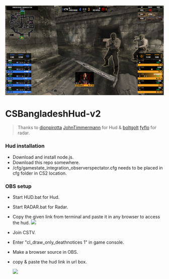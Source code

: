 ![](https://github.com/tamim66/CSBangladeshHUDv2/blob/main/Screenshot%202025-02-23%2019-58-35.png?raw=true)

# CSBangladeshHud-v2
> Thanks to [dionpirotta](https://github.com/dionpirotta/Custom-CSGO-HUD#examples) [JohnTimmermann](https://github.com/JohnTimmermann/Custom-CS2-HUD) for Hud & [boltgolt](https://github.com/boltgolt/boltobserv?tab=readme-ov-file) [fyflo](https://github.com/fyflo/CS-CS2-CSGO-HUDS-Observer-fyflo) for radar.

### Hud installation
- Download and install node.js.
- Download this repo somewhere.
- /cfg/gamestate_integration_observerspectator.cfg needs to be placed in cfg folder in CS2 location.

### OBS setup 
- Start HUD.bat for Hud.
- Start RADAR.bat for Radar.
- Copy the given link from terminal and paste it in any browser to access the hud.
    ![](https://i.postimg.cc/G2SV64wK/image-2023-10-16-190538812.png)
- Join CSTV.
- Enter "cl_draw_only_deathnotices 1" in game console.
- Make a browser source in OBS.
- copy & paste the hud link in url box.

    ![](https://i.postimg.cc/DfL9L646/image-2023-10-17-105054631.png)

